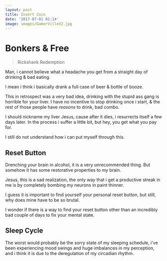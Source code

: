 ```yaml
---
layout: post
title: Insert Coin
date: '2017-07-01 01:14'
image: images/GamerVilleV2.jpg
---
```


# Bonkers & Free

> Rickshank Redemption

Man, i cannot believe what a headache you get from a straight day of drinking & bad eating.

I mean i think i basically drank a full case of beer & bottle of booze.

This in retrospect was a very bad idea, drinking with the stupid ass gang is horrible for your liver. I have no incentive to stop drinking once i start, & the rest of those people have *reasons* to drink, bad combo.

I should nickname my liver Jesus, cause after it dies, i resurrects itself a few days later. In the process i suffer a little bit, but hey, you get what you pay for.

I still do not understand how i can put myself through this.

## Reset Button

Drenching your brain in alcohol, it is a very unrecommended thing. But somehow it has some restorative properties to my brain.

Jesus, this is a sad realization, the only way that i get a productive streak in me is by completely bombing my neurons in paint thinner.

I guess it is important to find yourself your personal reset button, but still, why does mine have to be so brutal.

I wonder if there is a way to find your reset button other than an incredibly bad couple of days to fix your mental state.

## Sleep Cycle

The worst would probably be the sorry state of my sleeping schedule, i've been experiencing mood swings and huge imbalances in my perception, and i think it is due to the deregulation of my circadian rhythm.
